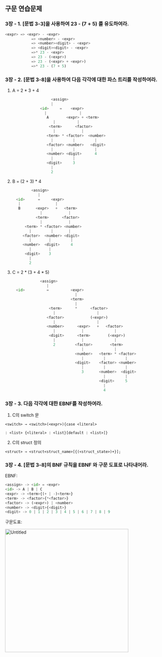 ## 구문 연습문제

### 3장 - 1.  [문법 3-3]을 사용하여 23 - (7 + 5) 를 유도하여라.

```python
<expr> => <expr> - <expr>
			=> <number> - <expr>
			=> <number><digit> - <expr>
			=> <digit><digit> - <expr>
			=>* 23 - <expr>
			=> 23 - (<expr>)
			=> 23 - (<expr> + <expr>)
			=>* 23 - (7 + 5)
```

### 3장 - 2. [문법 3-8]을 사용하여 다음 각각에 대한 파스 트리를 작성하여라.

1) A = 2  * 3 + 4

```python
			         <assign>
				     |
			    <id>     =    <expr>
			      |               |
			       A        <expr> + <term> 
					  |          |
					<term>      <factor>
					  |            |
				   <term> * <factor>  <number>   
				     |         |         |
				   <factor> <number>   <digit>
				     |         |         |
				   <number> <digit>      4
				     |         |
				   <digit>     3
				     |
				     2
```

 2) B = (2 + 3) * 4

```python
            <assign>
               |
     <id>      =     <expr>
      |                |
      B       <expr>   +   <term>
                |            |
              <term>      <factor>
                |            |
         <term> * <factor> <number>
           |         |       |
        <factor>  <number> <digit>
           |        |         |
        <number>  <digit>     4
           |        |
         <digit>    3
           |
           2
```

3) C = 2 * (3 + 4 * 5)

```python
                <assign>
                   |
     <id>          =          <expr>
                                |
                              <term>
                                |
                    <term>      *      <factor>
                      |                   |
                   <factor>            (<expr>)
                      |                   |
                   <number>      <expr>   +   <factor>
                      |            |              |
                    <digit>      <term>        (<expr>)
                      |            |              |
                      2         <factor>        <term>
                                   |              |
                                <number>   <term> * <factor>
                                   |         |         |
                                <digit>    <factor> <number>
                                   |         |         |
                                   3       <number>  <digit>
                                             |         |
                                           <digit>     5
                                             |
                                             4

```

### 3장 - 3. 다음 각각에 대한 EBNF를 작성하여라.

1) C의 switch 문

`<switch> → <switch>(<expr>){case <literal>` 

`: <list> {<literal> : <list}[default : <list>]}`

2) C의 struct 정의

`<struct> → <struct<struct_name>[{(<struct_state>)+}];`

### 3장 - 4. [문법 3-8]의 BNF 규칙을 EBNF 와 구문 도표로 나타내어라.

EBNF:

```python
<assign> -> <id> = <expr>
<id> -> A | B | C
<expr> -> <term>{(+ | -)<term>}
<term> -> <factor>{*<factor>}
<factor> -> (<expr>) | <number>
<number> -> <digit>{<digit>}
<digit> -> 0 | 1 | 2 | 3 | 4 | 5 | 6 | 7 | 8 | 9
```

구문도표:    

<img width="404" alt="Untitled" src="https://user-images.githubusercontent.com/90085690/177242914-6c7ee4ed-9a89-4bba-b701-aae229677704.png">

